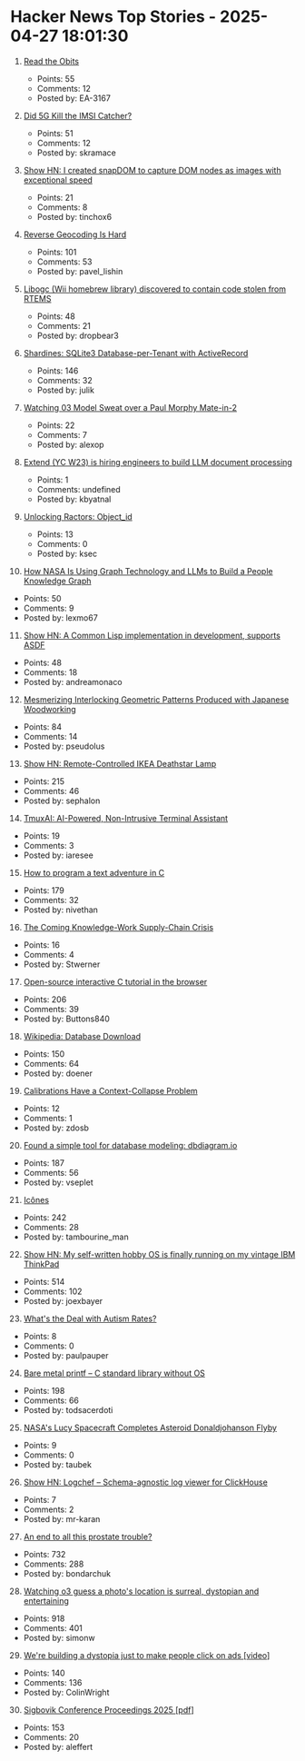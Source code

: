 # Hacker News Top Stories - 2025-04-27 18:01:30

1. [Read the Obits](https://thereader.mitpress.mit.edu/the-creativity-hack-no-one-told-you-about-read-the-obits/)
   - Points: 55
   - Comments: 12
   - Posted by: EA-3167

2. [Did 5G Kill the IMSI Catcher?](https://zetier.com/5g-imsi-catcher/)
   - Points: 51
   - Comments: 12
   - Posted by: skramace

3. [Show HN: I created snapDOM to capture DOM nodes as images with exceptional speed](https://github.com/zumerlab/snapdom)
   - Points: 21
   - Comments: 8
   - Posted by: tinchox6

4. [Reverse Geocoding Is Hard](https://shkspr.mobi/blog/2025/04/reverse-geocoding-is-hard/)
   - Points: 101
   - Comments: 53
   - Posted by: pavel_lishin

5. [Libogc (Wii homebrew library) discovered to contain code stolen from RTEMS](https://github.com/fail0verflow/hbc/blob/80a80251f83f1993c272c58e471d040f3eb1dee9/README.md)
   - Points: 48
   - Comments: 21
   - Posted by: dropbear3

6. [Shardines: SQLite3 Database-per-Tenant with ActiveRecord](https://blog.julik.nl/2025/04/a-can-of-shardines)
   - Points: 146
   - Comments: 32
   - Posted by: julik

7. [Watching 03 Model Sweat over a Paul Morphy Mate-in-2](https://alexop.dev/posts/how-03-model-tries-chess-puzzle/)
   - Points: 22
   - Comments: 7
   - Posted by: alexop

8. [Extend (YC W23) is hiring engineers to build LLM document processing](https://jobs.ashbyhq.com/extend/9d4d8974-bd9b-432d-84ec-8268e5a8ed37)
   - Points: 1
   - Comments: undefined
   - Posted by: kbyatnal

9. [Unlocking Ractors: Object_id](https://byroot.github.io/ruby/performance/2025/04/26/unlocking-ractors-object-id.html)
   - Points: 13
   - Comments: 0
   - Posted by: ksec

10. [How NASA Is Using Graph Technology and LLMs to Build a People Knowledge Graph](https://memgraph.com/blog/nasa-memgraph-people-knowledge-graph)
   - Points: 50
   - Comments: 9
   - Posted by: lexmo67

11. [Show HN: A Common Lisp implementation in development, supports ASDF](https://savannah.nongnu.org/p/alisp)
   - Points: 48
   - Comments: 18
   - Posted by: andreamonaco

12. [Mesmerizing Interlocking Geometric Patterns Produced with Japanese Woodworking](https://www.smithsonianmag.com/smithsonian-institution/see-the-mesmerizing-interlocking-geometric-patterns-produced-with-this-ancient-japanese-woodworking-technique-180986494/)
   - Points: 84
   - Comments: 14
   - Posted by: pseudolus

13. [Show HN: Remote-Controlled IKEA Deathstar Lamp](https://gitlab.com/sephalon/deathstar_lamp)
   - Points: 215
   - Comments: 46
   - Posted by: sephalon

14. [TmuxAI: AI-Powered, Non-Intrusive Terminal Assistant](https://tmuxai.dev/)
   - Points: 19
   - Comments: 3
   - Posted by: iaresee

15. [How to program a text adventure in C](https://helderman.github.io/htpataic/htpataic01.html)
   - Points: 179
   - Comments: 32
   - Posted by: nivethan

16. [The Coming Knowledge-Work Supply-Chain Crisis](https://worksonmymachine.substack.com/p/the-coming-knowledge-work-supply)
   - Points: 16
   - Comments: 4
   - Posted by: Stwerner

17. [Open-source interactive C tutorial in the browser](https://www.learn-c.org/)
   - Points: 206
   - Comments: 39
   - Posted by: Buttons840

18. [Wikipedia: Database Download](https://en.wikipedia.org/wiki/Wikipedia:Database_download)
   - Points: 150
   - Comments: 64
   - Posted by: doener

19. [Calibrations Have a Context-Collapse Problem](https://www.oldschoolburke.com/011-calibrations-have-a-context-collapse-problem/)
   - Points: 12
   - Comments: 1
   - Posted by: zdosb

20. [Found a simple tool for database modeling: dbdiagram.io](https://dbdiagram.io)
   - Points: 187
   - Comments: 56
   - Posted by: vseplet

21. [Icônes](https://icones.js.org/)
   - Points: 242
   - Comments: 28
   - Posted by: tambourine_man

22. [Show HN: My self-written hobby OS is finally running on my vintage IBM ThinkPad](https://github.com/joexbayer/RetrOS-32)
   - Points: 514
   - Comments: 102
   - Posted by: joexbayer

23. [What's the Deal with Autism Rates?](https://www.cremieux.xyz/p/whats-the-deal-with-autism-rates)
   - Points: 8
   - Comments: 0
   - Posted by: paulpauper

24. [Bare metal printf – C standard library without OS](https://popovicu.com/posts/bare-metal-printf/)
   - Points: 198
   - Comments: 66
   - Posted by: todsacerdoti

25. [NASA's Lucy Spacecraft Completes Asteroid Donaldjohanson Flyby](https://science.nasa.gov/blogs/lucy/2025/04/20/nasas-lucy-spacecraft-completes-asteroid-donaldjohanson-flyby/)
   - Points: 9
   - Comments: 0
   - Posted by: taubek

26. [Show HN: Logchef – Schema-agnostic log viewer for ClickHouse](https://github.com/mr-karan/logchef)
   - Points: 7
   - Comments: 2
   - Posted by: mr-karan

27. [An end to all this prostate trouble?](https://yarchive.net/blog/prostate/)
   - Points: 732
   - Comments: 288
   - Posted by: bondarchuk

28. [Watching o3 guess a photo's location is surreal, dystopian and entertaining](https://simonwillison.net/2025/Apr/26/o3-photo-locations/)
   - Points: 918
   - Comments: 401
   - Posted by: simonw

29. [We're building a dystopia just to make people click on ads [video]](https://www.ted.com/talks/zeynep_tufekci_we_re_building_a_dystopia_just_to_make_people_click_on_ads)
   - Points: 140
   - Comments: 136
   - Posted by: ColinWright

30. [Sigbovik Conference Proceedings 2025 [pdf]](https://sigbovik.org/2025/proceedings.pdf)
   - Points: 153
   - Comments: 20
   - Posted by: aleffert

